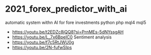 # 2021_forex_predictor_with_ai

automatic system withn AI for fore investments
python php mql4 mql5 

* https://youtu.be/t2EDZc8jQQ8?si=PrnMEs-5dNYssgAH
* https://youtu.be/L_7x6BpeIC0 Sentiment analysis
* https://youtu.be/f7c5RtJWU0g
* https://youtu.be/2N-fufwSIps
